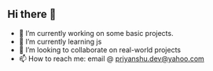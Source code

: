 ## Hi there 👋

<!--
**Priyanshu-6/Priyanshu-6** is a ✨ _special_ ✨ repository because its `README.md` (this file) appears on your GitHub profile.

Here are some ideas to get you started:
-->
- 🔭 I’m currently working on some basic projects.
- 🌱 I’m currently learning js
- 👯 I’m looking to collaborate on real-world projects 
- 📫 How to reach me: email @ priyanshu.dev@yahoo.com

  
